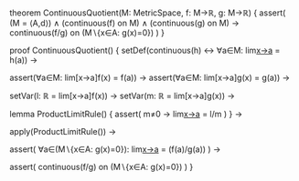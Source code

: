 theorem ContinuousQuotient(M: MetricSpace, f: M→ℝ, g: M→ℝ) {
  assert(
    (M = ⟨A,d⟩) ∧
    (continuous(f) on M) ∧
    (continuous(g) on M) →
    continuous(f/g) on (M∖{x∈A: g(x)=0})
  )
}

proof ContinuousQuotient() {
  setDef(continuous(h) ↔ 
    ∀a∈M: lim[x→a](h(x)) = h(a)) →
  
  assert(∀a∈M: lim[x→a]f(x) = f(a)) →
  assert(∀a∈M: lim[x→a]g(x) = g(a)) →
  
  setVar(l: ℝ = lim[x→a]f(x)) →
  setVar(m: ℝ = lim[x→a]g(x)) →
  
  lemma ProductLimitRule() {
    assert(
      m≠0 →
      lim[x→a](f(x)/g(x)) = l/m
    )
  } →
  
  apply(ProductLimitRule()) →
  
  assert(
    ∀a∈(M∖{x∈A: g(x)=0}):
    lim[x→a](f(x)/g(x)) = (f(a)/g(a))
  ) →
  
  assert(
    continuous(f/g) on (M∖{x∈A: g(x)=0})
  )
}